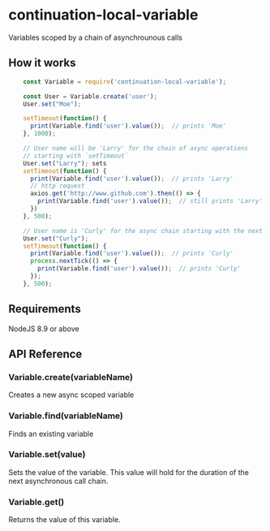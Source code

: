 # continuation-local-variable
Variables scoped by a chain of asynchrounous calls

## How it works

```js
    const Variable = require('continuation-local-variable');

    const User = Variable.create('user');
    User.set("Moe");

    setTimeout(function() {
      print(Variable.find('user').value());  // prints 'Moe'
    }, 1000);

    // User name will be 'Larry' for the chain of async operations
    // starting with `setTimeout`
    User.set("Larry"); sets
    setTimeout(function() {
      print(Variable.find('user').value());  // prints 'Larry'
      // http request
      axios.get('http://www.github.com').then(() => {
        print(Variable.find('user').value());  // still prints 'Larry'
      })
    }, 500);

    // User name is 'Curly' for the async chain starting with the next `setTimeout`
    User.set("Curly");
    setTimeout(function() {
      print(Variable.find('user').value());  // prints 'Curly'
      process.nextTick(() => {
        print(Variable.find('user').value());  // prints 'Curly'
      });
    }, 500);

```

## Requirements

NodeJS 8.9 or above

## API  Reference

### Variable.create(variableName)
Creates a new async scoped variable

### Variable.find(variableName)
Finds an existing variable

### Variable.set(value)
Sets the value of the variable.
This value will hold for the duration of the next asynchronous call chain.

### Variable.get()
Returns the value of this variable.








